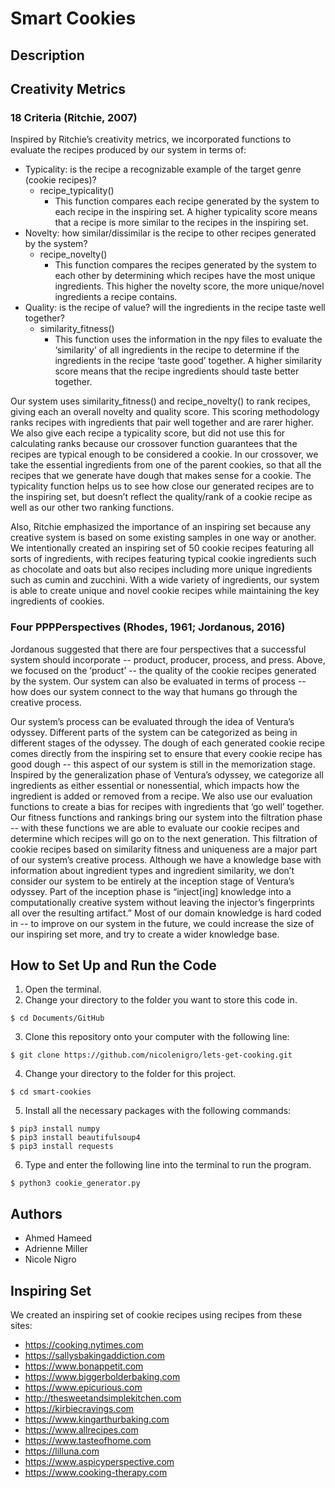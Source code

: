 # Smart Cookies

## Description

## Creativity Metrics
### 18 Criteria (Ritchie, 2007)
Inspired by Ritchie’s creativity metrics, we incorporated functions to evaluate the recipes produced by our system in terms of:
* Typicality: is the recipe a recognizable example of the target genre (cookie recipes)?
	* recipe_typicality()
		* This function compares each recipe generated by the system to each recipe in the inspiring set. A higher typicality score means that a recipe is more similar to the recipes in the inspiring set.
* Novelty: how similar/dissimilar is the recipe to other recipes generated by the system?
	* recipe_novelty()
		* This function compares the recipes generated by the system to each other by determining which recipes have the most unique ingredients. This higher the novelty score, the more unique/novel ingredients a recipe contains. 
* Quality: is the recipe of value? will the ingredients in the recipe taste well together?
	* similarity_fitness()
		* This function uses the information in the npy files to evaluate the ‘similarity’ of all ingredients in the recipe to determine if the ingredients in the recipe ‘taste good’ together. A higher similarity score means that the recipe ingredients should taste better together. 

Our system uses similarity_fitness() and recipe_novelty() to rank recipes, giving each an overall novelty and quality score. This scoring methodology ranks recipes with ingredients that pair well together and are rarer higher. We also give each recipe a typicality score, but did not use this for calculating ranks because our crossover function guarantees that the recipes are typical enough to be considered a cookie. In our crossover, we take the essential ingredients from one of the parent cookies, so that all the recipes that we generate have dough that makes sense for a cookie. The typicality function helps us to see how close our generated recipes are to the inspiring set, but doesn’t reflect the quality/rank of a cookie recipe as well as our other two ranking functions.

Also, Ritchie emphasized the importance of an inspiring set because any creative system is based on some existing samples in one way or another. We intentionally created an inspiring set of 50 cookie recipes featuring all sorts of ingredients, with recipes featuring typical cookie ingredients such as chocolate and oats but also recipes including more unique ingredients such as cumin and zucchini. With a wide variety of ingredients, our system is able to create unique and novel cookie recipes while maintaining the key ingredients of cookies.

### Four PPPPerspectives (Rhodes, 1961; Jordanous, 2016)  
Jordanous suggested that there are four perspectives that a successful system should incorporate -- product, producer, process, and press. Above, we focused on the ‘product’ -- the quality of the cookie recipes generated by the system. Our system can also be evaluated in terms of process -- how does our system connect to the way that humans go through the creative process. 

Our system’s process can be evaluated through the idea of Ventura’s odyssey. Different parts of the system can be categorized as being in different stages of the odyssey. The dough of each generated cookie recipe comes directly from the inspiring set to ensure that every cookie recipe has good dough -- this aspect of our system is still in the memorization stage. Inspired by the generalization phase of Ventura’s odyssey, we categorize all ingredients as either essential or nonessential, which impacts how the ingredient is added or removed from a recipe. We also use our evaluation functions to create a bias for recipes with ingredients that ‘go well’ together. Our fitness functions and rankings bring our system into the filtration phase -- with these functions we are able to evaluate our cookie recipes and determine which recipes will go on to the next generation. This filtration of cookie recipes based on similarity fitness and uniqueness are a major part of our system’s creative process. Although we have a knowledge base with information about ingredient types and ingredient similarity, we don’t consider our system to be entirely at the inception stage of Ventura’s odyssey. Part of the inception phase is  “inject[ing] knowledge into a computationally creative system without leaving the injector’s fingerprints all over the resulting artifact.” Most of our domain knowledge is hard coded in -- to improve on our system in the future, we could increase the size of our inspiring set more, and try to create a wider knowledge base. 

## How to Set Up and Run the Code
1. Open the terminal.
2. Change your directory to the folder you want to store this code in.  
```
$ cd Documents/GitHub
```
3. Clone this repository onto your computer with the following line:  
```
$ git clone https://github.com/nicolenigro/lets-get-cooking.git
```
4. Change your directory to the folder for this project.  
```
$ cd smart-cookies
```
5. Install all the necessary packages with the following commands:
```
$ pip3 install numpy
$ pip3 install beautifulsoup4
$ pip3 install requests
```
6. Type and enter the following line into the terminal to run the program.  
```
$ python3 cookie_generator.py
```

## Authors
* Ahmed Hameed
* Adrienne Miller
* Nicole Nigro

## Inspiring Set
We created an inspiring set of cookie recipes using recipes from these sites:
* https://cooking.nytimes.com
* https://sallysbakingaddiction.com
* https://www.bonappetit.com
* https://www.biggerbolderbaking.com
* https://www.epicurious.com
* http://thesweetandsimplekitchen.com
* https://kirbiecravings.com
* https://www.kingarthurbaking.com
* https://www.allrecipes.com
* https://www.tasteofhome.com
* https://lilluna.com
* https://www.aspicyperspective.com
* https://www.cooking-therapy.com